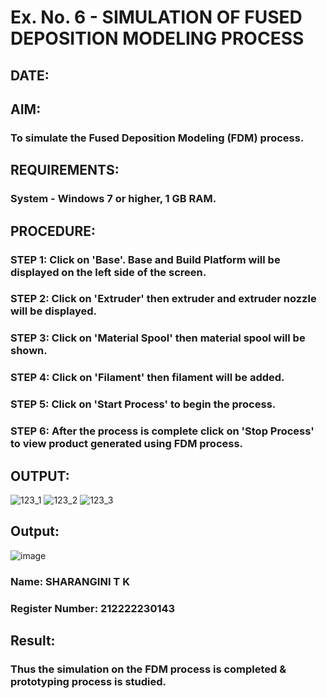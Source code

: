 # Ex. No. 6 - SIMULATION OF FUSED DEPOSITION MODELING PROCESS
## DATE: 
## AIM:
### To simulate the Fused Deposition Modeling (FDM) process.
## REQUIREMENTS:
### System - Windows 7 or higher, 1 GB RAM.
## PROCEDURE:
### STEP 1: Click on 'Base'. Base and Build Platform will be displayed on the left side of the screen.
### STEP 2: Click on 'Extruder' then extruder and extruder nozzle will be displayed.
### STEP 3: Click on 'Material Spool' then material spool will be shown.
### STEP 4: Click on 'Filament' then filament will be added.
### STEP 5: Click on 'Start Process' to begin the process.
### STEP 6: After the process is complete click on 'Stop Process' to view product generated using FDM process.

## OUTPUT:
![123_1](https://github.com/Sellakumar1987/Ex.-No---6.-SIMULATION-OF-FUSED-DEPOSITION-MODELING-PROCESS/assets/113594316/998a5e1b-4fea-4f03-a323-dd49973513a7)
![123_2](https://github.com/Sellakumar1987/Ex.-No---6.-SIMULATION-OF-FUSED-DEPOSITION-MODELING-PROCESS/assets/113594316/92d9d5de-1d13-43b2-a354-c3429e38d50b)
![123_3](https://github.com/Sellakumar1987/Ex.-No---6.-SIMULATION-OF-FUSED-DEPOSITION-MODELING-PROCESS/assets/113594316/e05c97f8-b035-4e4d-86e8-f91a73aa95a8)

## Output:
![image](https://github.com/SASIDEVIvenaram/Ex.-No---6.-SIMULATION-OF-FUSED-DEPOSITION-MODELING-PROCESS/assets/118707332/c2dafc53-ae2f-4e98-a068-b34637e1417a)

### Name: SHARANGINI T K
### Register Number: 212222230143

## Result:
### Thus the simulation on the FDM process is completed & prototyping process is studied.
